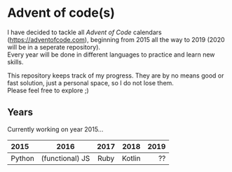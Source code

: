 # Advent of code(s)
I have decided to tackle all *Advent of Code* calendars (https://adventofcode.com), beginning from 2015 all the way to 2019 (2020 will be in a seperate repository).  
Every year will be done in different languages to practice and learn new skills.

This repository keeps track of my progress. They are by no means good or fast solution, just a personal space, so I do not lose them.  
Please feel free to explore ;)

## Years
Currently working on year 2015...

|   2015   |         2016        |   2017   |    2018    |   2019   |
| :------- | :-----------------: | :------: | :--------: | -------: |
|  Python  |   (functional) JS   |   Ruby   |   Kotlin   |    ??    |
